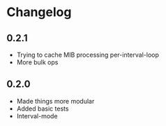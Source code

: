 # Changelog

## 0.2.1

* Trying to cache MIB processing per-interval-loop
* More bulk ops

## 0.2.0

* Made things more modular
* Added basic tests
* Interval-mode
